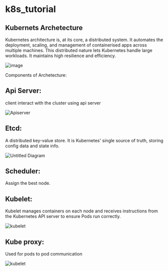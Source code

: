 # k8s_tutorial

Kubernets Archetecture
----------------------
Kubernetes architecture is, at its core, a distributed system. It automates the deployment, scaling, and management of containerised apps across multiple machines. This distributed nature lets Kubernetes handle large workloads. It maintains high resilience and efficiency.

![image](https://github.com/user-attachments/assets/28d7917d-bb5d-4f58-a39a-04ba772c4bea)


Components of Archetecture:

Api Server:
------------

client interact with the cluster using api server

![Apiserver](https://github.com/user-attachments/assets/9026eb2f-1b6c-4f19-b8b0-0e33f3474821)


Etcd:
-------
A distributed key-value store. It is Kubernetes' single source of truth, storing config data and state info.

![Untitled Diagram](https://github.com/user-attachments/assets/3fc0cfd7-69f8-49fe-a9cc-b961c5b0a5d8)

Scheduler:
------------
Assign the best node.

Kubelet:
---------------
Kubelet manages containers on each node and receives instructions from the Kubernetes API server to ensure Pods run correctly.

![kubelet](https://github.com/user-attachments/assets/618f0809-6627-4002-ab74-933e94c2d5e3)

Kube proxy:
-----------
Used for pods to pod communication

![kubelet](https://github.com/user-attachments/assets/ca13c39e-6164-4adc-9015-eae0b55cb646)



